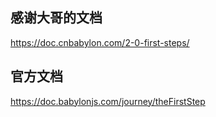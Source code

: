 ## 感谢大哥的文档
https://doc.cnbabylon.com/2-0-first-steps/
## 官方文档
https://doc.babylonjs.com/journey/theFirstStep